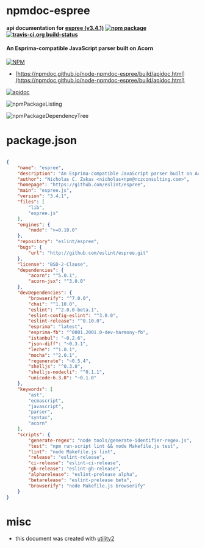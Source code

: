 # npmdoc-espree

#### api documentation for  [espree (v3.4.1)](https://github.com/eslint/espree)  [![npm package](https://img.shields.io/npm/v/npmdoc-espree.svg?style=flat-square)](https://www.npmjs.org/package/npmdoc-espree) [![travis-ci.org build-status](https://api.travis-ci.org/npmdoc/node-npmdoc-espree.svg)](https://travis-ci.org/npmdoc/node-npmdoc-espree)

#### An Esprima-compatible JavaScript parser built on Acorn

[![NPM](https://nodei.co/npm/espree.png?downloads=true&downloadRank=true&stars=true)](https://www.npmjs.com/package/espree)

- [https://npmdoc.github.io/node-npmdoc-espree/build/apidoc.html](https://npmdoc.github.io/node-npmdoc-espree/build/apidoc.html)

[![apidoc](https://npmdoc.github.io/node-npmdoc-espree/build/screenCapture.buildCi.browser.%252Ftmp%252Fbuild%252Fapidoc.html.png)](https://npmdoc.github.io/node-npmdoc-espree/build/apidoc.html)

![npmPackageListing](https://npmdoc.github.io/node-npmdoc-espree/build/screenCapture.npmPackageListing.svg)

![npmPackageDependencyTree](https://npmdoc.github.io/node-npmdoc-espree/build/screenCapture.npmPackageDependencyTree.svg)



# package.json

```json

{
    "name": "espree",
    "description": "An Esprima-compatible JavaScript parser built on Acorn",
    "author": "Nicholas C. Zakas <nicholas+npm@nczconsulting.com>",
    "homepage": "https://github.com/eslint/espree",
    "main": "espree.js",
    "version": "3.4.1",
    "files": [
        "lib",
        "espree.js"
    ],
    "engines": {
        "node": ">=0.10.0"
    },
    "repository": "eslint/espree",
    "bugs": {
        "url": "http://github.com/eslint/espree.git"
    },
    "license": "BSD-2-Clause",
    "dependencies": {
        "acorn": "^5.0.1",
        "acorn-jsx": "^3.0.0"
    },
    "devDependencies": {
        "browserify": "^7.0.0",
        "chai": "^1.10.0",
        "eslint": "^2.0.0-beta.1",
        "eslint-config-eslint": "^3.0.0",
        "eslint-release": "^0.10.0",
        "esprima": "latest",
        "esprima-fb": "^8001.2001.0-dev-harmony-fb",
        "istanbul": "~0.2.6",
        "json-diff": "~0.3.1",
        "leche": "^1.0.1",
        "mocha": "^2.0.1",
        "regenerate": "~0.5.4",
        "shelljs": "^0.3.0",
        "shelljs-nodecli": "^0.1.1",
        "unicode-6.3.0": "~0.1.0"
    },
    "keywords": [
        "ast",
        "ecmascript",
        "javascript",
        "parser",
        "syntax",
        "acorn"
    ],
    "scripts": {
        "generate-regex": "node tools/generate-identifier-regex.js",
        "test": "npm run-script lint && node Makefile.js test",
        "lint": "node Makefile.js lint",
        "release": "eslint-release",
        "ci-release": "eslint-ci-release",
        "gh-release": "eslint-gh-release",
        "alpharelease": "eslint-prelease alpha",
        "betarelease": "eslint-prelease beta",
        "browserify": "node Makefile.js browserify"
    }
}
```



# misc
- this document was created with [utility2](https://github.com/kaizhu256/node-utility2)
